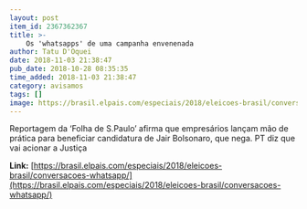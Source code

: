 ```yaml
---
layout: post
item_id: 2367362367
title: >-
    Os 'whatsapps' de uma campanha envenenada
author: Tatu D'Oquei
date: 2018-11-03 21:38:47
pub_date: 2018-10-28 08:35:35
time_added: 2018-11-03 21:38:47
category: avisamos
tags: []
image: https://brasil.elpais.com/especiais/2018/eleicoes-brasil/conversacoes-whatsapp/img/promo-og.jpg
---
```


Reportagem da ‘Folha de S.Paulo’ afirma que empresários lançam mão de prática para beneficiar candidatura de Jair Bolsonaro, que nega. PT diz que vai acionar a Justiça

**Link:** [https://brasil.elpais.com/especiais/2018/eleicoes-brasil/conversacoes-whatsapp/](https://brasil.elpais.com/especiais/2018/eleicoes-brasil/conversacoes-whatsapp/)

